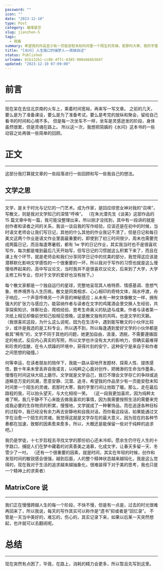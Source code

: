 ```yaml
---
password: ""
icon: ""
date: "2023-12-10"
type: Post
category: 璀璨星空
slug: jianzhen-5
tags:
  - 简嫃
summary: 希望我的作品至少有一页能安慰未知时间里一个陌生的灵魂，若那时大寒，我的字里行间让他取了暖。那么，走在最后路程的我，可以抬头望天，与大化相视一笑。
title: "[水问] 人生路口的捕梦人——简媜自述"
status: Published
urlname: 01b132b1-cc0b-4ffc-8385-980ebb6b3647
updated: "2023-12-10 07:09:00"
---
```


# 前言

---

现在呆在去往北京南的火车上，乘着时间宽裕，再来写一写文章。
之前的几天，要么是为了准备课设，要么是为了准备考试，要么是考完的放纵和聚会，留给自己看书的时间和心境不多。
但是每一次坐车不一样，坐车是灵感迸发的阶段，身体虽然很累，但是灵魂在路上。
所以这一次，我想把简嫃的《水问》这本书的一些动容之处再做一些简单的回顾。

# 正文

---

这部分我打算就文章的一些段落进行一些回顾和写一些我自己的想法。

## 文学之思

---

文学，是关于时光与记忆的一门艺术。成为作家，是回应缪思女神对我的“召唤”，写散文，则是我对文学知己的深情“呼唤”。
（在朱光潜先生《谈美》这部作品的 15 篇文章中有一篇，我可能没整理出来，所以刚才没找到，其中有一段讲的就是创作者和读者之间的关系，我谈一谈自我的写作经验，应该还是在初中的时候，当时语文老师会让我们写日记，其他的什么其他的作业我记不清了，但是日记和每日美文这两个作业是语文作业里面最重要的，即使到了初三时间很少，周末也需要完成两篇日记，而且每逢寒暑假，都有 1w 字的日记作业，其实我当时也不是很喜欢写作，每次都是堆到最后几天开始写，但写日记的习惯就这么积累下来了，而且在课上有个环节，就是老师会和我们分享同学日记中的优美的部分，我觉得这应该是潜移默化影响文学感性的一个很重要的一环，所以我对于写作的习惯也就是这么慢慢培养起来的，高中写议论文，当时我并不是很喜欢议论文，后来到了大学，大学主修工科专业，但对于文学的爱好也没有抛下。）

每个散文家都是一个独自运行的星球，完整地呈现其人格特质、情感基调、思想气象、修养境界与人生历练。散文是同类相求、心心相印的奇特文体，隔水呼渡，舟子响应，一个声音呼唤另一个声音的神秘感应；从未有一种文体像散文一样，拥有强大的扩张力与感应力，能容纳作者与读者在文字的鸡尾酒会里交换人生经验，共享探索知识、体察社会、爬梳经验、思考生命奥义的轨迹与成果。作者与读者第一次纸上相见却像前世知己般相见恨晚，这是散文独有的共鸣，也是文学的天籁。
（我很喜欢这段，为什么这么说呢，因为在生活中，遇到能写散文的小伙伴比较少，或许是我选的是工科专业，所以遇不到，所以每逢遇到爱好文学的小伙伴都是极其“稀有”的，文学不同于其他的问题，她更加自由，浪漫，洒脱，不需要遵循固定的格式，反应内心真实的写照，所以文学也许没有太大的影响力，但确实最难得和珍贵的佳酿，在令人烦躁的环境中，获得片刻的安宁，这种安宁是来自于和作者之间思想的碰撞。）

何等幸运，在读者朋友的陪伴下，我能一路从容地开发题材、探索人性、提炼感悟，数十年来未曾丢弃自我诺言，以纯粹之心面对创作，把微渺的生命当作墨条，慢慢在时间这块大砚上磨尽。文学就是文学自己，我已不理会文学存亡的争辩或追逐瞬息万变的风潮，愿意安静、沉潜、追寻，希望我的作品至少有一页能安慰未知时间里一个陌生的灵魂，若那时大寒，我的字里行间让他取了暖。那么，走在最后路程的我，可以抬头望天，与大化相视一笑。
（这一段我更加喜欢，因为纯粹太难了啊，我几乎静不下心来能去做我喜欢的事情，因为我需要按照生活的需要来完成我必要的生存物资的积累，慢慢地，文学就成了一种奢饰品，而在追逐各种目标的过程中，我已经没有余力再去安静地和自我对话，而你看这段话，如果能通过文字在治愈一个陌生的灵魂，我觉得这就是文字存在的最大意义，因为现在的各种节奏都在加速，致郁的因素愈来愈多，所以，大概还是能保留一些对于纯粹的追求吧。）

我仍是学徒，十七岁启程去寻找文学的那份初心还未冷却。愿余生仍守在人生的十字路口，捕捉人们在梦中藏着的对真善美之渴慕，化成文字，让春天多留一天、冬雪少了一吋。
（还有一个很重要的因素，就是时间，其实在年轻的时候，创作和发现时间的敏锐感会很强，越到后面，人的整个精神状态越来越钝化，我是这么觉得的，现在我对于生活的追求越来越抽象化，很难装得下对于美的思考，我也只是一个精神上的求索者）

## MatrixCore 说

---

我们正在慢慢跨越人生的每一个阶段，不快不慢，但是有一点是，过去的时光很难再回来了，所以我说，每天的写作其实可以称作是“遗书”抑或者是“回忆录”。
不管是一天当中美好的，难忘的，伤心的，其实记录下来，如果以后某一天突然想起，也许就可以去翻阅呢。

# 总结

---

现在突然有点困了，毕竟，在路上，消耗的精力会更多，所以暂且先写到这里。
